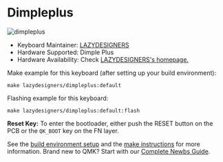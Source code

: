 # Dimpleplus

![dimpleplus](https://i.loli.net/2020/08/15/GgfvXZ5dzDLqurh.jpg)

* Keyboard Maintainer: [LAZYDESIGNERS](https://github.com/jackytrabbit)
* Hardware Supported: Dimple Plus
* Hardware Availability: Check [LAZYDESIGNERS's homepage.](http://lazydesigners.cn)

Make example for this keyboard (after setting up your build environment):

    make lazydesigners/dimpleplus:default

Flashing example for this keyboard:

    make lazydesigners/dimpleplus:default:flash

**Reset Key:** To enter the bootloader, either push the RESET button on the PCB or the `QK_BOOT` key on the FN layer.

See the [build environment setup](https://docs.qmk.fm/#/getting_started_build_tools) and the [make instructions](https://docs.qmk.fm/#/getting_started_make_guide) for more information. Brand new to QMK? Start with our [Complete Newbs Guide](https://docs.qmk.fm/#/newbs).
